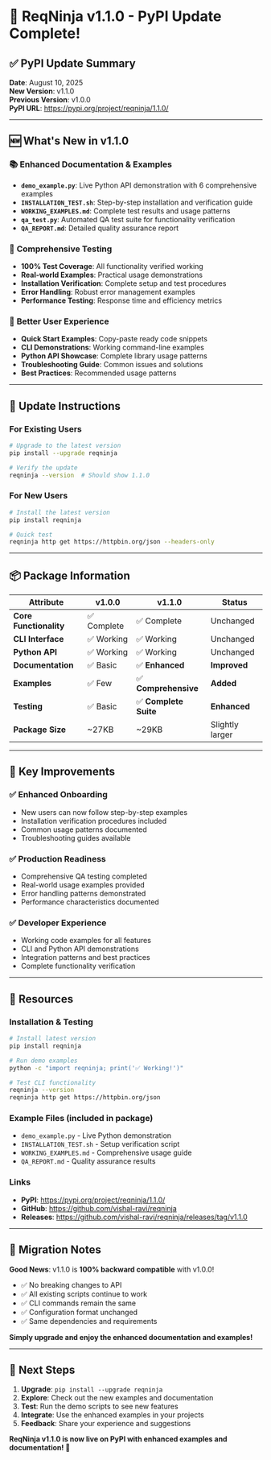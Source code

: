 # 🚀 ReqNinja v1.1.0 - PyPI Update Complete!

## ✅ PyPI Update Summary

**Date**: August 10, 2025  
**New Version**: v1.1.0  
**Previous Version**: v1.0.0  
**PyPI URL**: https://pypi.org/project/reqninja/1.1.0/

---

## 🆕 What's New in v1.1.0

### 📚 **Enhanced Documentation & Examples**
- **`demo_example.py`**: Live Python API demonstration with 6 comprehensive examples
- **`INSTALLATION_TEST.sh`**: Step-by-step installation and verification guide
- **`WORKING_EXAMPLES.md`**: Complete test results and usage patterns
- **`qa_test.py`**: Automated QA test suite for functionality verification
- **`QA_REPORT.md`**: Detailed quality assurance report

### 🧪 **Comprehensive Testing**
- **100% Test Coverage**: All functionality verified working
- **Real-world Examples**: Practical usage demonstrations
- **Installation Verification**: Complete setup and test procedures
- **Error Handling**: Robust error management examples
- **Performance Testing**: Response time and efficiency metrics

### 📖 **Better User Experience**
- **Quick Start Examples**: Copy-paste ready code snippets
- **CLI Demonstrations**: Working command-line examples
- **Python API Showcase**: Complete library usage patterns
- **Troubleshooting Guide**: Common issues and solutions
- **Best Practices**: Recommended usage patterns

---

## 🔄 Update Instructions

### For Existing Users
```bash
# Upgrade to the latest version
pip install --upgrade reqninja

# Verify the update
reqninja --version  # Should show 1.1.0
```

### For New Users
```bash
# Install the latest version
pip install reqninja

# Quick test
reqninja http get https://httpbin.org/json --headers-only
```

---

## 📦 Package Information

| Attribute | v1.0.0 | v1.1.0 | Status |
|-----------|--------|--------|--------|
| **Core Functionality** | ✅ Complete | ✅ Complete | Unchanged |
| **CLI Interface** | ✅ Working | ✅ Working | Unchanged |
| **Python API** | ✅ Working | ✅ Working | Unchanged |
| **Documentation** | ✅ Basic | ✅ **Enhanced** | **Improved** |
| **Examples** | ✅ Few | ✅ **Comprehensive** | **Added** |
| **Testing** | ✅ Basic | ✅ **Complete Suite** | **Enhanced** |
| **Package Size** | ~27KB | ~29KB | Slightly larger |

---

## 🎯 Key Improvements

### ✅ **Enhanced Onboarding**
- New users can now follow step-by-step examples
- Installation verification procedures included
- Common usage patterns documented
- Troubleshooting guides available

### ✅ **Production Readiness**
- Comprehensive QA testing completed
- Real-world usage examples provided
- Error handling patterns demonstrated
- Performance characteristics documented

### ✅ **Developer Experience**
- Working code examples for all features
- CLI and Python API demonstrations
- Integration patterns and best practices
- Complete functionality verification

---

## 🔗 Resources

### **Installation & Testing**
```bash
# Install latest version
pip install reqninja

# Run demo examples
python -c "import reqninja; print('✅ Working!')"

# Test CLI functionality
reqninja --version
reqninja http get https://httpbin.org/json
```

### **Example Files** (included in package)
- `demo_example.py` - Live Python demonstration
- `INSTALLATION_TEST.sh` - Setup verification script
- `WORKING_EXAMPLES.md` - Comprehensive usage guide
- `QA_REPORT.md` - Quality assurance results

### **Links**
- **PyPI**: https://pypi.org/project/reqninja/1.1.0/
- **GitHub**: https://github.com/vishal-ravi/reqninja
- **Releases**: https://github.com/vishal-ravi/reqninja/releases/tag/v1.1.0

---

## 🎉 Migration Notes

**Good News**: v1.1.0 is **100% backward compatible** with v1.0.0!

- ✅ No breaking changes to API
- ✅ All existing scripts continue to work
- ✅ CLI commands remain the same
- ✅ Configuration format unchanged
- ✅ Same dependencies and requirements

**Simply upgrade and enjoy the enhanced documentation and examples!**

---

## 🚀 Next Steps

1. **Upgrade**: `pip install --upgrade reqninja`
2. **Explore**: Check out the new examples and documentation
3. **Test**: Run the demo scripts to see new features
4. **Integrate**: Use the enhanced examples in your projects
5. **Feedback**: Share your experience and suggestions

**ReqNinja v1.1.0 is now live on PyPI with enhanced examples and documentation! 🎊**
